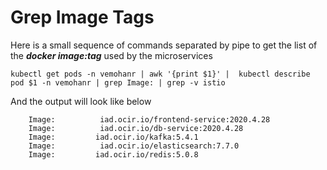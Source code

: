 # Grep Image Tags
Here is a small sequence of commands separated by pipe to get the list of the <b><i>docker image:tag</i></b> used by the microservices

```shell script
kubectl get pods -n vemohanr | awk '{print $1}' |  kubectl describe pod $1 -n vemohanr | grep Image: | grep -v istio
```
And the output will look like below
```shell script
    Image:          iad.ocir.io/frontend-service:2020.4.28
    Image:          iad.ocir.io/db-service:2020.4.28
    Image:         iad.ocir.io/kafka:5.4.1
    Image:          iad.ocir.io/elasticsearch:7.7.0
    Image:         iad.ocir.io/redis:5.0.8    
```
 